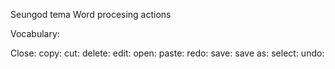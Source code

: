 Seungod tema Word procesing actions

Vocabulary:

Close:
copy:
cut:
delete:
edit:
open:
paste:
redo:
save:
save as:
select:
undo:
